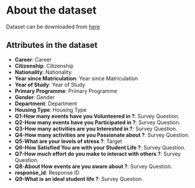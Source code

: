 # About the dataset
Dataset can be downloaded from [here](https://www.kaggle.com/shivamb/ideal-student-life-survey?select=survey_responses.csv)

## Attributes in the dataset
- **Career**: Career
- **Citizenship**: Citizenship
- **Nationality**: Nationality
- **Year since Matriculation**: Year since Matriculation
- **Year of Study**: Year of Study
- **Primary Programme**: Primary Programme
- **Gender**: Gender
- **Department**: Department
- **Housing Type**: Housing Type
- **Q1-How many events have you Volunteered in ?**: Survey Question.
- **Q2-How many events have you Participated in ?**: Survey Question.
- **Q3-How many activities are you Interested in ?**: Survey Question.
- **Q4-How many activities are you Passionate about ?**: Survey Question.
- **Q5-What are your levels of stress ?**: Target
- **Q6-How Satisfied You are with your Student Life ?**: Survey Question.
- **Q7-How much effort do you make to interact with others ?**: Survey Question.  
- **Q8-About How events are you aware about ?**: Survey Question.
- **response_id**: Response ID
- **Q9-What is an ideal student life ?**: Survey Question.
